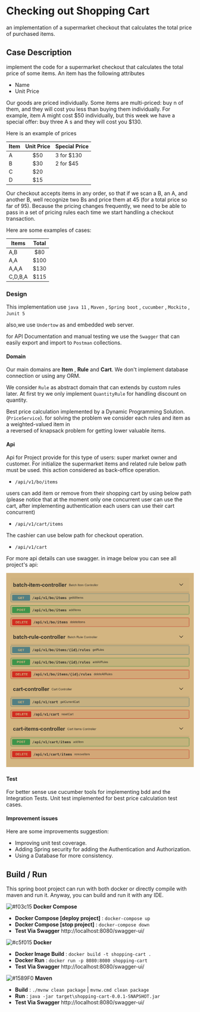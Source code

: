 # Checking out Shopping Cart
an implementation of a supermarket checkout that calculates the total price of purchased items.

## Case Description
 implement the code for a supermarket checkout that calculates the total price of some
items.
An item has the following attributes
- Name
- Unit Price

Our goods are priced individually. Some items are multi-priced: buy n of them, and they will cost
you less than buying them individually. For example, item A might cost $50 individually, but this
week we have a special offer: buy three A s and they will cost you $130.

Here is an example of prices

|Item |Unit Price |Special Price|
| --- |:---------:|:-------------|
| A   |   $50      | 3 for $130  |
| B   |   $30      | 2 for $45   |
| C   |   $20      |             |
| D   |   $15      |             |

Our checkout accepts items in any order, so that if we scan a B, an A, and another B, well
recognize two Bs and price them at 45 (for a total price so far of 95). Because the pricing
changes frequently, we need to be able to pass in a set of pricing rules each time we start
handling a checkout transaction.

Here are some examples of cases:

|Items |Total |
| -------   |:-----------:|
| A,B       |   $80       | 
| A,A       |   $100      | 
| A,A,A     |   $130      |       
| C,D,B,A   |   $115      |            
### Design
This implementation use `java 11` , `Maven` , `Spring boot` , `cucumber` , `Mockito` , `Junit 5`

also,we use `Undertow` as and embedded web server. 

for API Documentation and manual testing we use the `Swagger` that can easily export and import to `Postman` collections.  
#### Domain
Our main domains are **Item** , **Rule** and **Cart**.
We don't implement database connection or using any ORM.

We consider `Rule` as abstract domain that can extends by custom rules later.
At first try we only implement `QuantityRule` for handling discount on quantity.

Best price calculation implemented by a Dynamic Programming Solution. (`PriceService`).
for solving the problem we consider each rules and item as a weighted-valued item in  
a reversed of knapsack problem for getting lower valuable items.  
#### Api
Api for Project provide for this type of users: super market owner and customer.
For initialize the supermarket items and related rule below path must be used.
this action considered as back-office operation.

- `/api/v1/bo/items` 

users can add item or remove from their shopping cart by using below path
(please notice that at the moment only one concurrent user can use the cart,
 after implementing authentication each users can use their cart concurrent)
 
- `/api/v1/cart/items`
 
The cashier can use below path for checkout operation.

- `/api/v1/cart`

For more api details can use swagger. 
in image below you can see all project's api:

![API Document](api_doc.png?raw=true "API document")  
 
#### Test
For better sense use cucumber tools for implementing bdd and the Integration Tests.
Unit test implemented for best price calculation test cases.

#### Improvement issues

Here are some improvements suggestion:

- Improving unit test coverage.
- Adding Spring security for adding the Authentication and Authorization.
- Using a Database for more consistency.

##  Build / Run
This spring boot project can run with both docker or directly compile with maven and run it.
Anyway, you can build and run it with any IDE.

![#f03c15](https://via.placeholder.com/15/f03c15/000000?text=+) **Docker Compose**
 * **Docker Compose [deploy project]** : ```docker-compose up```
 * **Docker Compose [stop project]** : ```docker-compose down```
 * **Test Via Swagger** http://localhost:8080/swagger-ui/
 
![#c5f015](https://via.placeholder.com/15/c5f015/000000?text=+) **Docker**
  * **Docker Image Build** : ```docker build -t shopping-cart .```
  * **Docker Run** : ```docker run -p 8080:8080 shopping-cart```
  * **Test Via Swagger** http://localhost:8080/swagger-ui/
 
![#1589F0](https://via.placeholder.com/15/1589F0/000000?text=+) **Maven**     
 * **Build** : ```./mvnw clean package``` | ```mvnw.cmd clean package```
 * **Run** : ```java -jar target\shopping-cart-0.0.1-SNAPSHOT.jar```
 * **Test Via Swagger** http://localhost:8080/swagger-ui/
